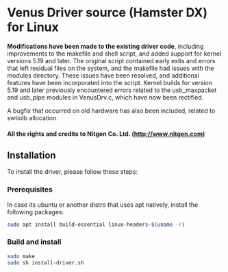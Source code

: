# Venus Driver source (Hamster DX) for Linux

__Modifications have been made to the existing driver code__, including improvements to the makefile and shell script, and added support for kernel versions 5.19 and later. The original script contained early exits and errors that left residual files on the system, and the makefile had issues with the modules directory. These issues have been resolved, and additional features have been incorporated into the script. Kernel builds for version 5.19 and later previously encountered errors related to the usb_maxpacket and usb_pipe modules in VenusDrv.c, which have now been rectified.

A bugfix that occurred on old hardware has also been included, related to swtiolb allocation.

#### All the rights and credits to Nitgen Co. Ltd. (http://www.nitgen.com)

## Installation
To install the driver, please follow these steps:

### Prerequisites
In case its ubuntu or another distro that uses apt natively, install the following packages:
```bash
sudo apt install build-essential linux-headers-$(uname -r)
```

### Build and install
```bash
sudo make
sudo sh install-driver.sh
```
